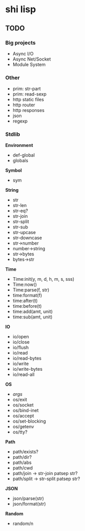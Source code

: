 # shi lisp

## TODO

### Big projects

- Async I/O
- Async Net/Socket
- Module System

### Other

- prim: str-part
- prim: read-sexp
- http static files
- http router
- http responses
- json
- regexp

### Stdlib

**Environment**

- def-global
- globals

**Symbol**

- sym

**String**

- str
- str-len
- str-eq?
- str-join
- str-split
- str-sub
- str-upcase
- str-downcase
- str->number
- number->string
- str->bytes
- bytes->str

**Time**

- Time:init(y, m, d, h, m, s, sss)
- Time:now()
- Time:parse(f, str)
- time:format(f)
- time:after(t)
- time:before(t)
- time:add(amt, unit)
- time:sub(amt, unit)

**IO**

- io/open
- io/close
- io/flush
- io/read
- io/read-bytes
- io/write
- io/write-bytes
- io/read-all

**OS**

- *args*
- os/exit
- os/socket
- os/bind-inet
- os/accept
- os/set-blocking
- os/getenv
- os/tty?

**Path**

- path/exists?
- path/dir?
- path/abs
- path/cwd
- path/join -> str-join patsep str?
- path/split -> str-split patsep str?

**JSON**

- json/parse(str)
- json/format(str)

**Random**

- random/n
